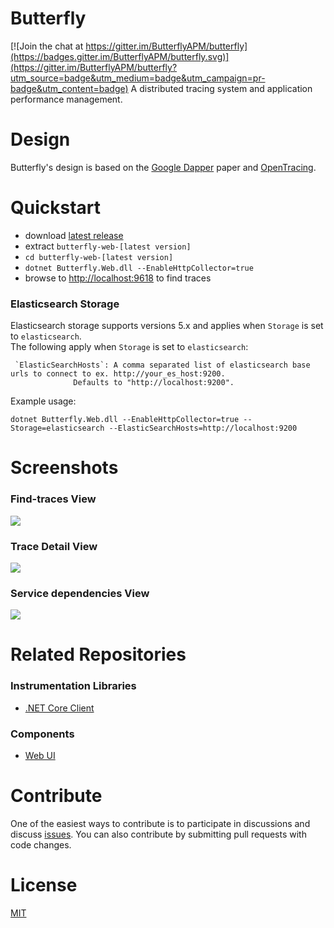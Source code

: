 # Butterfly

[![Join the chat at https://gitter.im/ButterflyAPM/butterfly](https://badges.gitter.im/ButterflyAPM/butterfly.svg)](https://gitter.im/ButterflyAPM/butterfly?utm_source=badge&utm_medium=badge&utm_campaign=pr-badge&utm_content=badge)
A distributed tracing system and application performance management.

# Design
Butterfly's design is based on the [Google Dapper](https://research.google.com/pubs/pub36356.html) paper and [OpenTracing](http://opentracing.io/).
# Quickstart
* download [latest release](https://github.com/ButterflyAPM/butterfly/releases)
* extract `butterfly-web-[latest version]`
* `cd butterfly-web-[latest version]`
* `dotnet Butterfly.Web.dll --EnableHttpCollector=true`
* browse to [http://localhost:9618](http://localhost:9618) to find traces
### Elasticsearch Storage
Elasticsearch storage supports versions 5.x and applies when `Storage` is set to `elasticsearch`.  
The following apply when `Storage` is set to `elasticsearch`:
```
 `ElasticSearchHosts`: A comma separated list of elasticsearch base urls to connect to ex. http://your_es_host:9200.
              Defaults to "http://localhost:9200".

```
Example usage:
```
dotnet Butterfly.Web.dll --EnableHttpCollector=true --Storage=elasticsearch --ElasticSearchHosts=http://localhost:9200
```

# Screenshots
### Find-traces View
![](docs/images/find-traces.png)
### Trace Detail View
![](docs/images/trace.png)
### Service dependencies View
![](docs/images/dependency.png)
# Related Repositories
### Instrumentation Libraries
* [.NET Core Client](https://github.com/ButterflyAPM/butterfly-csharp)
### Components
* [Web UI](https://github.com/ButterflyAPM/butterfly-ui)

# Contribute
One of the easiest ways to contribute is to participate in discussions and discuss [issues](https://github.com/ButterflyAPM/butterfly/issues). You can also contribute by submitting pull requests with code changes.

# License
[MIT](https://github.com/ButterflyAPM/butterfly/blob/master/LICENSE)
